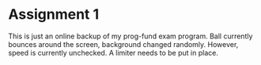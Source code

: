# Assignment 1

This is just an online backup of my prog-fund exam program. Ball currently bounces around the screen, background changed randomly. However, speed is currently unchecked. A limiter needs to be put in place.

